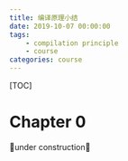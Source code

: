 ```yaml
---
title: 编译原理小结
date: 2019-10-07 00:00:00
tags:
	- compilation principle
	- course
categories: course
---
```

[TOC]
# Chapter 0
🚧under construction🚧
